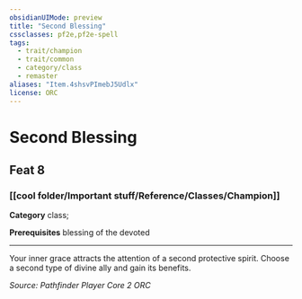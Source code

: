 ```yaml
---
obsidianUIMode: preview
title: "Second Blessing"
cssclasses: pf2e,pf2e-spell
tags:
  - trait/champion
  - trait/common
  - category/class
  - remaster
aliases: "Item.4shsvPImebJ5Udlx"
license: ORC
---
```

# Second Blessing
## Feat 8
### [[cool folder/Important stuff/Reference/Classes/Champion]]

**Category** class; 



**Prerequisites** blessing of the devoted
* * *
Your inner grace attracts the attention of a second protective spirit. Choose a second type of divine ally and gain its benefits.

*Source: Pathfinder Player Core 2*
*ORC*